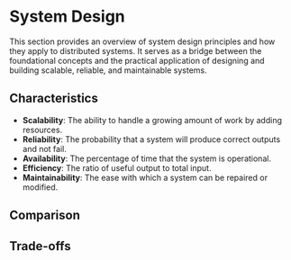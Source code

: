 # System Design

This section provides an overview of system design principles and how they apply to distributed systems. It serves as a bridge between the foundational concepts and the practical application of designing and building scalable, reliable, and maintainable systems.



## Characteristics

- **Scalability**: The ability to handle a growing amount of work by adding resources.
- **Reliability**: The probability that a system will produce correct outputs and not fail.
- **Availability**: The percentage of time that the system is operational.
- **Efficiency**: The ratio of useful output to total input.
- **Maintainability**: The ease with which a system can be repaired or modified.

## Comparison

## Trade-offs
